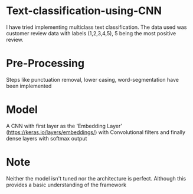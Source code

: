 # Text-classification-using-CNN
I have tried implementing multiclass text classification. The data used was customer review data with labels (1,2,3,4,5), 5 being the most positive review.

# Pre-Processing
Steps like punctuation removal, lower casing, word-segmentation have been implemented

# Model
A CNN with first layer as the 'Embedding Layer' (https://keras.io/layers/embeddings/) with Convolutional filters and finally dense layers with softmax output

# Note
Neither the  model isn't tuned nor the architecture is perfect. Although this provides a basic understanding of the framework
